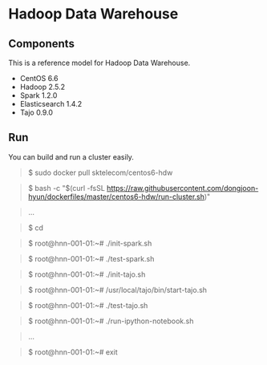 Hadoop Data Warehouse
====================

Components
----------
This is a reference model for Hadoop Data Warehouse.

* CentOS 6.6
* Hadoop 2.5.2
* Spark 1.2.0
* Elasticsearch 1.4.2
* Tajo 0.9.0

Run
---
You can build and run a cluster easily.

> $ sudo docker pull sktelecom/centos6-hdw

> $ bash -c "$(curl -fsSL https://raw.githubusercontent.com/dongjoon-hyun/dockerfiles/master/centos6-hdw/run-cluster.sh)"

> ...

> $ cd

> $ root@hnn-001-01:~# ./init-spark.sh 

> $ root@hnn-001-01:~# ./test-spark.sh 

> $ root@hnn-001-01:~# ./init-tajo.sh 

> $ root@hnn-001-01:~# /usr/local/tajo/bin/start-tajo.sh

> $ root@hnn-001-01:~# ./test-tajo.sh 

> $ root@hnn-001-01:~# ./run-ipython-notebook.sh

> ...

> $ root@hnn-001-01:~# exit
